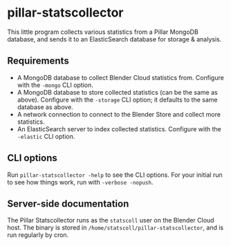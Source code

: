 # pillar-statscollector

This little program collects various statistics from a Pillar MongoDB database, and sends it to an
ElasticSearch database for storage & analysis.


## Requirements

- A MongoDB database to collect Blender Cloud statistics from. Configure with the `-mongo` CLI option.
- A MongoDB database to store collected statistics (can be the same as above). Configure with the
  `-storage` CLI option; it defaults to the same database as above.
- A network connection to connect to the Blender Store and collect more statistics.
- An ElasticSearch server to index collected statistics. Configure with the `-elastic` CLI option.


## CLI options

Run `pillar-statscollector -help` to see the CLI options. For your initial run to see how things
work, run with `-verbose -nopush`.


## Server-side documentation

The Pillar Statscollector runs as the `statscoll` user on the Blender Cloud host. The binary is
stored in `/home/statscoll/pillar-statscollector`, and is run regularly by cron.
